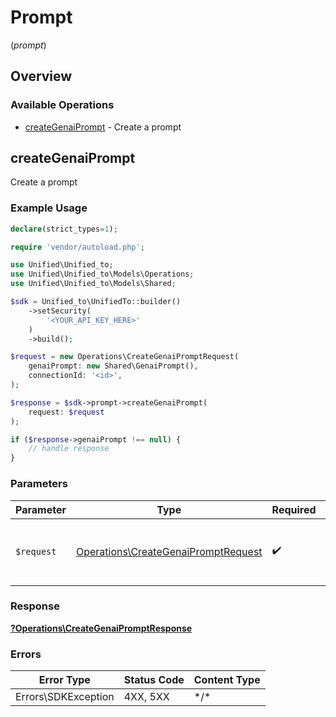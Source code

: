 # Prompt
(*prompt*)

## Overview

### Available Operations

* [createGenaiPrompt](#creategenaiprompt) - Create a prompt

## createGenaiPrompt

Create a prompt

### Example Usage

```php
declare(strict_types=1);

require 'vendor/autoload.php';

use Unified\Unified_to;
use Unified\Unified_to\Models\Operations;
use Unified\Unified_to\Models\Shared;

$sdk = Unified_to\UnifiedTo::builder()
    ->setSecurity(
        '<YOUR_API_KEY_HERE>'
    )
    ->build();

$request = new Operations\CreateGenaiPromptRequest(
    genaiPrompt: new Shared\GenaiPrompt(),
    connectionId: '<id>',
);

$response = $sdk->prompt->createGenaiPrompt(
    request: $request
);

if ($response->genaiPrompt !== null) {
    // handle response
}
```

### Parameters

| Parameter                                                                                  | Type                                                                                       | Required                                                                                   | Description                                                                                |
| ------------------------------------------------------------------------------------------ | ------------------------------------------------------------------------------------------ | ------------------------------------------------------------------------------------------ | ------------------------------------------------------------------------------------------ |
| `$request`                                                                                 | [Operations\CreateGenaiPromptRequest](../../Models/Operations/CreateGenaiPromptRequest.md) | :heavy_check_mark:                                                                         | The request object to use for the request.                                                 |

### Response

**[?Operations\CreateGenaiPromptResponse](../../Models/Operations/CreateGenaiPromptResponse.md)**

### Errors

| Error Type          | Status Code         | Content Type        |
| ------------------- | ------------------- | ------------------- |
| Errors\SDKException | 4XX, 5XX            | \*/\*               |
